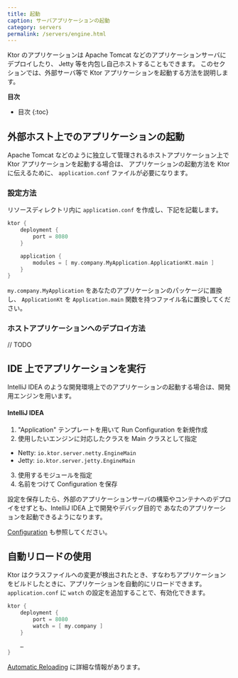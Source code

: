```yaml
---
title: 起動
caption: サーバアプリケーションの起動
category: servers
permalink: /servers/engine.html
---
```


Ktor のアプリケーションは Apache Tomcat などのアプリケーションサーバにデプロイしたり、 Jetty 等を内包し自己ホストすることもできます。
このセクションでは、外部サーバ等で Ktor アプリケーションを起動する方法を説明します。

**目次**

* 目次
{:toc}

## 外部ホスト上でのアプリケーションの起動

Apache Tomcat などのように独立して管理されるホストアプリケーション上で Ktor アプリケーションを起動する場合は、
アプリケーションの起動方法を Ktor に伝えるために、 `application.conf` ファイルが必要になります。

### 設定方法

リソースディレクトリ内に `application.conf` を作成し、下記を記載します。

```kotlin
ktor {
    deployment {
        port = 8080
    }

    application {
        modules = [ my.company.MyApplication.ApplicationKt.main ]
    }
}
```

`my.company.MyApplication` をあなたのアプリケーションのパッケージに置換し、
`ApplicationKt` を `Application.main` 関数を持つファイル名に置換してください。

### ホストアプリケーションへのデプロイ方法

// TODO 

## IDE 上でアプリケーションを実行

IntelliJ IDEA のような開発環境上でのアプリケーションの起動する場合は、開発用エンジンを用います。

#### IntelliJ IDEA 

1. "Application" テンプレートを用いて Run Configuration を新規作成
2. 使用したいエンジンに対応したクラスを Main クラスとして指定
  * Netty: `io.ktor.server.netty.EngineMain` 
  * Jetty: `io.ktor.server.jetty.EngineMain` 
3. 使用するモジュールを指定
4. 名前をつけて Configuration を保存

設定を保存したら、外部のアプリケーションサーバの構築やコンテナへのデプロイをせずとも、IntelliJ IDEA 上で開発やデバッグ目的で
あなたのアプリケーションを起動できるようになります。

[Configuration](configuration) も参照してください。

## 自動リロードの使用

Ktor はクラスファイルへの変更が検出されたとき、すなわちアプリケーションをビルドしたときに、アプリケーションを自動的にリロードできます。
`application.conf` に `watch` の設定を追加することで、有効化できます。

```groovy
ktor {
    deployment {
        port = 8080
        watch = [ my.company ]
    }

    …
}
```

[Automatic Reloading](/servers/autoreload.html) に詳細な情報があります。
